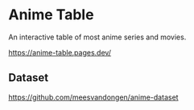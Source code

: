 # Anime Table

An interactive table of most anime series and movies.

https://anime-table.pages.dev/

## Dataset

https://github.com/meesvandongen/anime-dataset
